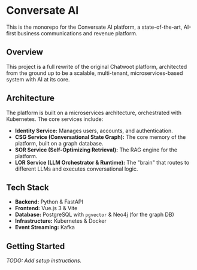 # Conversate AI

This is the monorepo for the Conversate AI platform, a state-of-the-art, AI-first business communications and revenue platform.

## Overview

This project is a full rewrite of the original Chatwoot platform, architected from the ground up to be a scalable, multi-tenant, microservices-based system with AI at its core.

## Architecture

The platform is built on a microservices architecture, orchestrated with Kubernetes. The core services include:

*   **Identity Service:** Manages users, accounts, and authentication.
*   **CSG Service (Conversational State Graph):** The core memory of the platform, built on a graph database.
*   **SOR Service (Self-Optimizing Retrieval):** The RAG engine for the platform.
*   **LOR Service (LLM Orchestrator & Runtime):** The "brain" that routes to different LLMs and executes conversational logic.

## Tech Stack

*   **Backend:** Python & FastAPI
*   **Frontend:** Vue.js 3 & Vite
*   **Database:** PostgreSQL with `pgvector` & Neo4j (for the graph DB)
*   **Infrastructure:** Kubernetes & Docker
*   **Event Streaming:** Kafka

## Getting Started

*TODO: Add setup instructions.*

